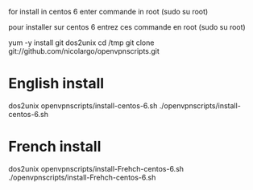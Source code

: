 for install in centos 6 enter commande in root (sudo su root)

pour installer sur centos 6 entrez ces commande en root (sudo su root)

yum -y install git dos2unix
cd /tmp
git clone git://github.com/nicolargo/openvpnscripts.git
# English install
dos2unix openvpnscripts/install-centos-6.sh
./openvpnscripts/install-centos-6.sh

# French install
dos2unix openvpnscripts/install-Frehch-centos-6.sh
./openvpnscripts/install-Frehch-centos-6.sh

